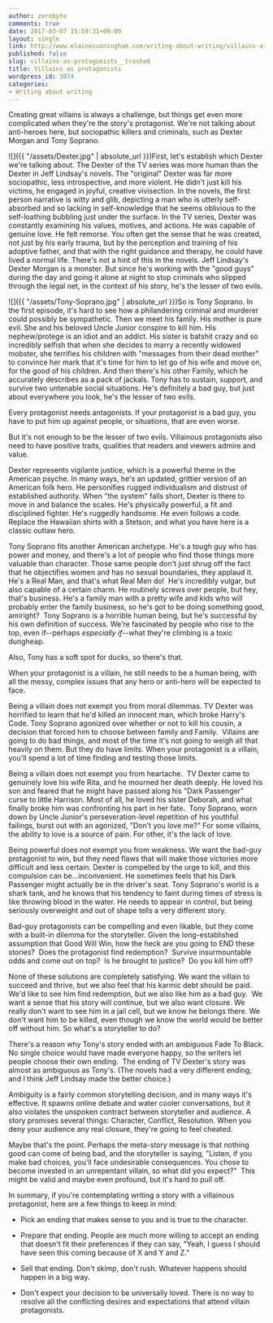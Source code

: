 ```yaml
---
author: zerobyte
comments: true
date: 2017-03-07 15:59:31+00:00
layout: single
link: http://www.elainecunningham.com/writing-about-writing/villains-as-protagonists__trashed/
published: false
slug: villains-as-protagonists__trashed
title: Villains as protagonists
wordpress_id: 3874
categories:
- Writing about writing
---
```


Creating great villains is always a challenge, but things get even more complicated when they're the story's protagonist. We're not talking about anti-heroes here, but sociopathic killers and criminals, such as Dexter Morgan and Tony Soprano.

![]({{ "/assets/Dexter.jpg" | absolute_url }})First, let's establish which Dexter we're talking about. The Dexter of the TV series was more human than the Dexter in Jeff Lindsay's novels. The "original" Dexter was far more sociopathic, less introspective, and more violent. He didn't just kill his victims, he engaged in joyful, creative vivisection. In the novels, the first person narrative is witty and glib, depicting a man who is utterly self-absorbed and so lacking in self-knowledge that he seems oblivious to the self-loathing bubbling just under the surface. In the TV series, Dexter was constantly examining his values, motives, and actions. He was capable of genuine love. He felt remorse. You often get the sense that he was created, not just by his early trauma, but by the perception and training of his adoptive father, and that with the right guidance and therapy, he could have lived a normal life. There's not a hint of this in the novels. Jeff Lindsay's Dexter Morgan is a monster. But since he's working with the "good guys" during the day and going it alone at night to stop criminals who slipped through the legal net, in the context of his story, he's the lesser of two evils.

![]({{ "/assets/Tony-Soprano.jpg" | absolute_url }})So is Tony Soprano. In the first episode, it's hard to see how a philandering criminal and murderer could possibly be sympathetic. Then we meet his family. His mother is pure evil. She and his beloved Uncle Junior conspire to kill him. His nephew/protege is an idiot and an addict. His sister is batshit crazy and so incredibly selfish that when she decides to marry a recently widowed mobster, she terrifies his children with "messages from their dead mother" to convince her mark that it's time for him to let go of his wife and move on, for the good of his children. And then there's his other Family, which he accurately describes as a pack of jackals. Tony has to sustain, support, and survive two untenable social situations. He's definitely a bad guy, but just about everywhere you look, he's the lesser of two evils.

Every protagonist needs antagonists. If your protagonist is a bad guy, you have to put him up against people, or situations, that are even worse.

But it's not enough to be the lesser of two evils. Villainous protagonists also need to have positive traits, qualities that readers and viewers admire and value.

Dexter represents vigilante justice, which is a powerful theme in the American psyche. In many ways, he's an updated, grittier version of an American folk hero. He personifies rugged individualism and distrust of established authority. When "the system" falls short, Dexter is there to move in and balance the scales. He's physically powerful, a fit and disciplined fighter. He's ruggedly handsome. He even follows a code. Replace the Hawaiian shirts with a Stetson, and what you have here is a classic outlaw hero.

Tony Soprano fits another American archetype. He's a tough guy who has power and money, and there's a lot of people who find those things more valuable than character. Those same people don't just shrug off the fact that he objectifies women and has no sexual boundaries, they applaud it. He's a Real Man, and that's what Real Men do!  He's incredibly vulgar, but also capable of a certain charm. He routinely screws over people, but hey, that's business. He's a family man with a pretty wife and kids who will probably enter the family business, so he's got to be doing something good, amiright?  Tony Soprano is a horrible human being, but he's successful by his own definition of success. We're fascinated by people who rise to the top, even if--perhaps _especially if_--what they're climbing is a toxic dungheap.

Also, Tony has a soft spot for ducks, so there's that.

When your protagonist is a villain, he still needs to be a human being, with all the messy, complex issues that any hero or anti-hero will be expected to face.

Being a villain does not exempt you from moral dilemmas. TV Dexter was horrified to learn that he'd killed an innocent man, which broke Harry's Code. Tony Soprano agonized over whether or not to kill his cousin, a decision that forced him to choose between family and Family.  Villains are going to do bad things, and most of the time it's not going to weigh all that heavily on them. But they do have limits. When your protagonist is a villain, you'll spend a lot of time finding and testing those limits.

Being a villain does not exempt you from heartache.  TV Dexter came to genuinely love his wife Rita, and he mourned her death deeply. He loved his son and feared that he might have passed along his "Dark Passenger" curse to little Harrison. Most of all, he loved his sister Deborah, and what finally broke him was confronting his part in her fate.  Tony Soprano, worn down by Uncle Junior's perseveration-level repetition of his youthful failings, burst out with an agonized, "Don't you love me?" For some villains, the ability to love is a source of pain. For other, it's the lack of love.

Being powerful does not exempt you from weakness. We want the bad-guy protagonist to win, but they need flaws that will make those victories more difficult and less certain. Dexter is compelled by the urge to kill, and this compulsion can be...inconvenient. He sometimes feels that his Dark Passenger might actually be in the driver's seat. Tony Soprano's world is a shark tank, and he knows that his tendency to faint during times of stress is like throwing blood in the water. He needs to appear in control, but being seriously overweight and out of shape tells a very different story.

Bad-guy protagonists can be compelling and even likable, but they come with a built-in dilemma for the storyteller. Given the long-established assumption that Good Will Win, how the heck are you going to END these stories?  Does the protagonist find redemption?  Survive insurmountable odds and come out on top?  Is he brought to justice?  Do you kill him off?

None of these solutions are completely satisfying. We want the villain to succeed and thrive, but we also feel that his karmic debt should be paid. We'd like to see him find redemption, but we also like him as a bad guy.  We want a sense that his story will continue, but we also want closure. We really don't want to see him in a jail cell, but we know he belongs there. We don't want him to be killed, even though we know the world would be better off without him. So what's a storyteller to do?

There's a reason why Tony's story ended with an ambiguous Fade To Black. No single choice would have made everyone happy, so the writers let people choose their own ending.  The ending of TV Dexter's story was almost as ambiguous as Tony's. (The novels had a very different ending, and I think Jeff Lindsay made the better choice.)

Ambiguity is a fairly common storytelling decision, and in many ways it's effective. It spawns online debate and water cooler conversations, but it also violates the unspoken contract between storyteller and audience. A story promises several things: Character, Conflict, Resolution. When you deny your audience any real closure, they're going to feel cheated.

Maybe that's the point. Perhaps the meta-story message is that nothing good can come of being bad, and the storyteller is saying, "Listen, if you make bad choices, you'll face undesirable consequences. You chose to become invested in an unrepentant villain, so what did you expect?"  This might be valid and maybe even profound, but it's hard to pull off.

In summary, if you're contemplating writing a story with a villainous protagonist, here are a few things to keep in mind:



 	
  * Pick an ending that makes sense to you and is true to the character.

 	
  * Prepare that ending. People are much more willing to accept an ending that doesn't fit their preferences if they can say, "Yeah, I guess I should have seen this coming because of X and Y and Z."

 	
  * Sell that ending. Don't skimp, don't rush. Whatever happens should happen in a big way.

 	
  * Don't expect your decision to be universally loved. There is no way to resolve all the conflicting desires and expectations that attend villain protagonists.


